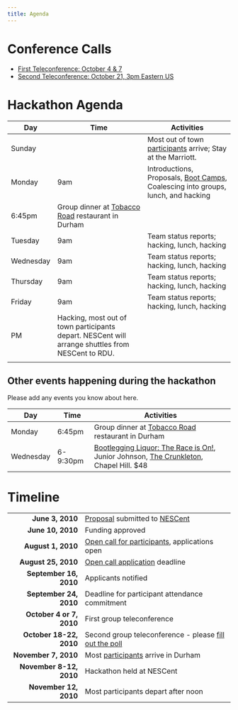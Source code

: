 ```yaml
---
title: Agenda
---
```


Conference Calls
================

-   [First Teleconference: October 4 &
    7](Conference_Calls#First_Teleconference:_October_4_&_7 "wikilink")
-   [Second Teleconference: October 21, 3pm Eastern
    US](Conference_Calls#Second_Teleconference:_October_21 "wikilink")

Hackathon Agenda
================

| Day       | Time                                                                                                       | Activities                                                                                                |
|-----------|------------------------------------------------------------------------------------------------------------|-----------------------------------------------------------------------------------------------------------|
| Sunday    |                                                                                                            | Most out of town [participants](participants "wikilink") arrive; Stay at the Marriott.                    |
| Monday    | 9am                                                                                                        | Introductions, Proposals, [Boot Camps](Boot_Camps "wikilink"), Coalescing into groups, lunch, and hacking |
| 6:45pm    | Group dinner at [Tobacco Road](http://www.tobaccoroadsportscafe.com/about/index.html) restaurant in Durham |
| Tuesday   | 9am                                                                                                        | Team status reports; hacking, lunch, hacking                                                              |
| Wednesday | 9am                                                                                                        | Team status reports; hacking, lunch, hacking                                                              |
| Thursday  | 9am                                                                                                        | Team status reports; hacking, lunch, hacking                                                              |
| Friday    | 9am                                                                                                        | Team status reports; hacking, lunch, hacking                                                              |
| PM        | Hacking, most out of town participants depart. NESCent will arrange shuttles from NESCent to RDU.          |
||

Other events happening during the hackathon
-------------------------------------------

Please add any events you know about here.

| Day       | Time     | Activities                                                                                                                                                     |
|-----------|----------|----------------------------------------------------------------------------------------------------------------------------------------------------------------|
| Monday    | 6:45pm   | Group dinner at [Tobacco Road](http://www.tobaccoroadsportscafe.com/about/index.html) restaurant in Durham                                                     |
| Wednesday | 6-9:30pm | [Bootlegging Liquor: The Race is On!](http://thecrunkleton.com/event.php?id=42), Junior Johnson, [The Crunkleton](http://thecrunkleton.com/), Chapel Hill. $48 |

Timeline
========

|                          |                                                                                                      |
|-------------------------:|------------------------------------------------------------------------------------------------------|
|          **June 3, 2010**| [Proposal](gmod:GMOD_Evo_Hackathon_Proposal "wikilink") submitted to [NESCent](http://nesscent.org/) |
|         **June 10, 2010**| Funding approved                                                                                     |
|        **August 1, 2010**| [Open call for participants](gmod:GMOD_Evo_Hackathon_Open_Call "wikilink"), applications open        |
|       **August 25, 2010**| [Open call application](gmod:GMOD_Evo_Hackathon_Open_Call "wikilink") deadline                       |
|    **September 16, 2010**| Applicants notified                                                                                  |
|    **September 24, 2010**| Deadline for participant attendance commitment                                                       |
|  **October 4 or 7, 2010**| First group teleconference                                                                           |
|   **October 18-22, 2010**| Second group teleconference - please [fill out the poll](http://doodle.com/du2yy3g2chft2srn)         |
|      **November 7, 2010**| Most [participants](participants "wikilink") arrive in Durham                                        |
|   **November 8-12, 2010**| Hackathon held at NESCent                                                                            |
|     **November 12, 2010**| Most participants depart after noon                                                                  |


